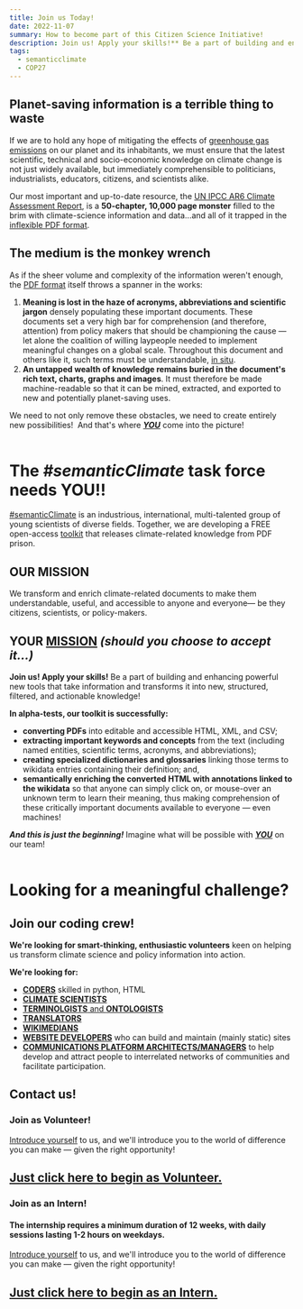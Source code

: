 ```yaml
---
title: Join us Today!
date: 2022-11-07
summary: How to become part of this Citizen Science Initiative!
description: Join us! Apply your skills!** Be a part of building and enhancing powerful new tools that take information and transform it into new, structured, filtered, and actionable knowledge!
tags:
  - semanticclimate
  - COP27
---
```


## Planet-saving information is a terrible thing to waste

If we are to hold any hope of mitigating the effects of [greenhouse gas emissions](https://www.wikidata.org/wiki/Q112192791) on our planet and its inhabitants, we must ensure that the latest scientific, technical and socio-economic knowledge on climate change is not just widely available, but immediately comprehensible to politicians, industrialists, educators, citizens, and scientists alike.

Our most important and up-to-date resource, the [UN IPCC AR6 Climate Assessment Report](https://www.ipcc.ch/assessment-report/ar6/), is a **50-chapter, 10,000 page monster** filled to the brim with climate-science information and data...and all of it trapped in the [inflexible PDF format](https://wiki.c2.com/?PdfSucks).

## **The medium is the monkey wrench**

As if the sheer volume and complexity of the information weren't enough, the [PDF format](https://wiki.c2.com/?PdfSucks) itself throws a spanner in the works:

1. **Meaning is lost in the haze of acronyms, abbreviations and scientific jargon** densely populating these important documents. These documents set a very high bar for comprehension (and therefore, attention) from policy makers that should be championing the cause — let alone the coalition of willing laypeople needed to implement meaningful changes on a global scale. Throughout this document and others like it, such terms must be understandable, [in situ](https://www.wikidata.org/wiki/Q216681).
2. **An untapped wealth of knowledge remains buried in the document's rich text, charts, graphs and images**. It must therefore be made machine-readable so that it can be mined, extracted, and exported to new and potentially planet-saving uses.

We need to not only remove these obstacles, we need to create entirely new possibilities! 
And that's where <a href="mailto:semanticclimate+volunteer@gmail.com?subject=I want to be a #semanticClimate Volunteer!&body=I want to volunteer for the #semanticClimate task force!">**_YOU_**</a> come into the picture!
<br>
<br>

# The _#semanticClimate_ task force needs YOU!!

[#semanticClimate](https://semanticclimate.github.io/p/en/posts/oaweek_getting_started/) is an industrious, international, multi-talented group of young scientists of diverse fields. Together, we are developing a FREE open-access [toolkit](http://www.semantictoolkit.org) that releases climate-related knowledge from PDF prison.

## **OUR** MISSION

We transform and enrich climate-related documents to make them understandable, useful, and accessible to anyone and everyone— be they citizens, scientists, or policy-makers.

## **YOUR** <a href="mailto:semanticclimate+volunteer@gmail.com?subject=I want to be a #semanticClimate Volunteer!&body=I want to volunteer for the #semanticClimate task force!">MISSION</a> _(should you choose to accept it...)_

**Join us! Apply your skills!** Be a part of building and enhancing powerful new tools that take information and transforms it into new, structured, filtered, and actionable knowledge!

**In alpha-tests, our toolkit is successfully:**

- **converting PDFs** into editable and accessible HTML, XML, and CSV;
- **extracting important keywords and concepts** from the text (including named entities, scientific terms, acronyms, and abbreviations);
- **creating specialized dictionaries and glossaries** linking those terms to wikidata entries containing their definition; and,
- **semantically enriching the converted HTML with annotations linked to the wikidata** so that anyone can simply click on, or mouse-over an unknown term to learn their meaning, thus making comprehension of these critically important documents available to everyone — even machines!

**_And this is just the beginning!_** Imagine what will be possible with <a href="mailto:semanticclimate+volunteer@gmail.com?subject=I want to be a #semanticClimate Volunteer!&body=I want to volunteer for the #semanticClimate task force!">**_YOU_**</a> on our team!
<br>
<br>

# Looking for a meaningful challenge?

## Join our coding crew!

**We're looking for smart-thinking, enthusiastic volunteers** keen on helping us transform climate science and policy information into action.

**We're looking for:**

- <a href="mailto:semanticclimate+volunteer@gmail.com?subject=I want to be a #semanticClimate Volunteer!&body=I want to volunteer for the #semanticClimate task force!">**CODERS**</a> skilled in python, HTML
- <a href="mailto:semanticclimate+volunteer@gmail.com?subject=I want to be a #semanticClimate Volunteer!&body=I want to volunteer for the #semanticClimate task force!">**CLIMATE SCIENTISTS**</a>
- <a href="mailto:semanticclimate+volunteer@gmail.com?subject=I want to be a #semanticClimate Volunteer!&body=I want to volunteer for the #semanticClimate task force!">**TERMINOLGISTS** and **ONTOLOGISTS**</a>
- <a href="mailto:semanticclimate+volunteer@gmail.com?subject=I want to be a #semanticClimate Volunteer!&body=I want to volunteer for the #semanticClimate task force!">**TRANSLATORS**</a>
- <a href="mailto:semanticclimate+volunteer@gmail.com?subject=I want to be a #semanticClimate Volunteer!&body=I want to volunteer for the #semanticClimate task force!"> **WIKIMEDIANS**</a>
- <a href="mailto:semanticclimate+volunteer@gmail.com?subject=I want to be a #semanticClimate Volunteer!&body=I want to volunteer for the #semanticClimate task force!"> **WEBSITE DEVELOPERS**</a> who can build and maintain (mainly static) sites
- <a href="mailto:semanticclimate+volunteer@gmail.com?subject=I want to be a #semanticClimate Volunteer!&body=I want to volunteer for the #semanticClimate task force!">**COMMUNICATIONS PLATFORM ARCHITECTS/MANAGERS**</a> to help develop and attract people to interrelated networks of communities and facilitate participation.

## Contact us!

### Join as Volunteer!

<a href="mailto:semanticclimate+volunteer@gmail.com?subject=I want to be a #semanticClimate Volunteer!&body=I want to volunteer for the #semanticClimate task force!">Introduce yourself</a> to us, and we'll introduce you to the world of difference you can make — given the right opportunity!

## <a href="mailto:semanticclimate+volunteer@gmail.com?subject=I want to be a #semanticClimate Volunteer!&body=I want to volunteer for the #semanticClimate task force!">**Just click here to begin as Volunteer.**</a>

### Join as an Intern!

#### **The internship requires a minimum duration of 12 weeks, with daily sessions lasting 1-2 hours on weekdays.**

<a href="mailto:semanticclimate+intern@gmail.com?subject=I want to be a #semanticClimate Intern!&body=I want to do internship and contribute to the climate knowledge!">Introduce yourself</a> to us, and we'll introduce you to the world of difference you can make — given the right opportunity!

## <a href="mailto:semanticclimate+intern@gmail.com?subject=I want to be a #semanticClimate Intern!&body=I want to do internship and contribute to the climate knowledge!">**Just click here to begin as an Intern.**</a>

